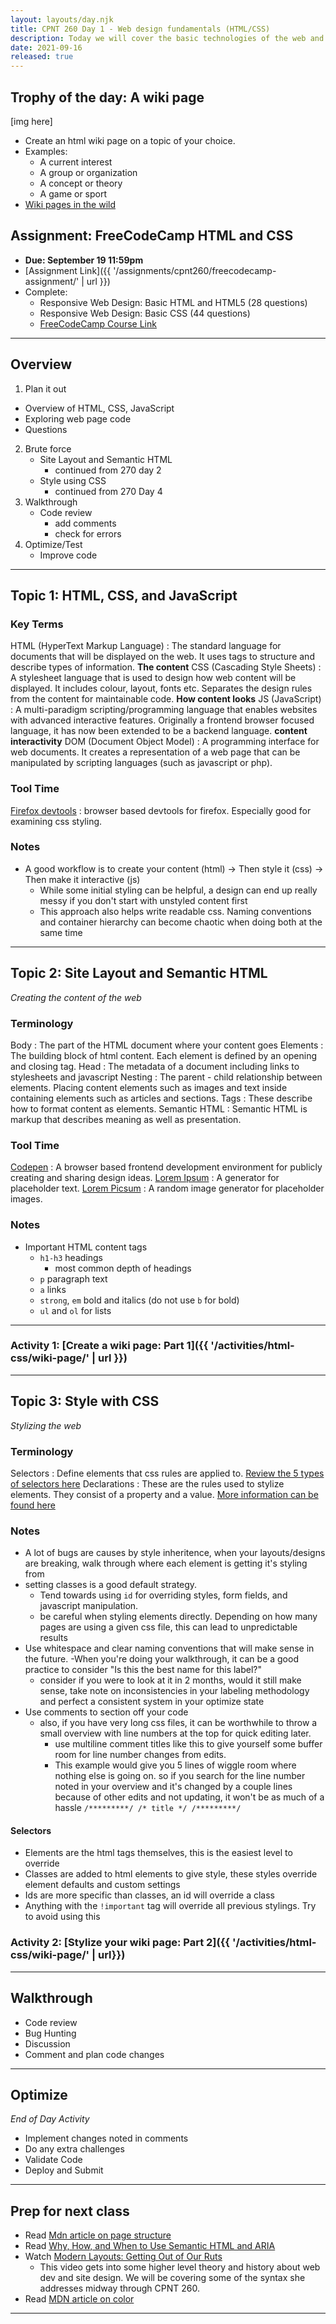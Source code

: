 ```yaml
---
layout: layouts/day.njk
title: CPNT 260 Day 1 - Web design fundamentals (HTML/CSS)
description: Today we will cover the basic technologies of the web and how they work together. We will also start out with the basics of writing html and css.
date: 2021-09-16
released: true
---
```

## Trophy of the day: A wiki page
[img here]
- Create an html wiki page on a topic of your choice.
- Examples:
  - A current interest
  - A group or organization
  - A concept or theory
  - A game or sport
- [Wiki pages in the wild](https://aelieve.com/rankings/websites/category/reference/best-wiki-sites/)

## Assignment: FreeCodeCamp HTML and CSS
- **Due: September 19 11:59pm**
- [Assignment Link]({{ '/assignments/cpnt260/freecodecamp-assignment/' | url }})
- Complete:
  - Responsive Web Design: Basic HTML and HTML5 (28 questions)
  - Responsive Web Design: Basic CSS (44 questions)
  - [FreeCodeCamp Course Link](https://www.freecodecamp.org/learn/responsive-web-design/)

---
## Overview 
1. Plan it out
  - Overview of HTML, CSS, JavaScript
  - Exploring web page code
  - Questions
2. Brute force
    - Site Layout and Semantic HTML
        - continued from 270 day 2
    - Style using CSS
        - continued from 270 Day 4
3. Walkthrough
    - Code review
      - add comments
      - check for errors
4. Optimize/Test
    - Improve code

---
## Topic 1: HTML, CSS, and JavaScript

### Key Terms
HTML (HyperText Markup Language)
  : The standard language for documents that will be displayed on the web. It uses tags to structure and describe types of information. **The content**
CSS (Cascading Style Sheets)
  : A stylesheet language that is used to design how web content will be displayed. It includes colour, layout, fonts etc. Separates the design rules from the content for maintainable code. **How content looks**
JS (JavaScript)
  : A multi-paradigm scripting/programming language that enables websites with advanced interactive features. Originally a frontend browser focused language, it has now been extended to be a backend language. **content interactivity**
DOM (Document Object Model)
  : A programming interface for web documents. It creates a representation of a web page that can be manipulated by scripting languages (such as javascript or php).

### Tool Time
[Firefox devtools](https://developer.mozilla.org/en-US/docs/Tools)
  : browser based devtools for firefox. Especially good for examining css styling.

### Notes
- A good workflow is to create your content (html) -> Then style it (css) -> Then make it interactive (js)
  - While some initial styling can be helpful, a design can end up really messy if you don't start with unstyled content first
  - This approach also helps write readable css. Naming conventions and container hierarchy can become chaotic when doing both at the same time

---
## Topic 2: Site Layout and Semantic HTML
_Creating the content of the web_

### Terminology
Body
  : The part of the HTML document where your content goes
Elements
  : The building block of html content. Each element is defined by an opening and closing tag.
Head
  : The metadata of a document including links to stylesheets and javascript
Nesting
  : The parent - child relationship between elements. Placing content elements such as images and text inside containing elements such as articles and sections.
Tags
  : These describe how to format content as elements.
Semantic HTML
  : Semantic HTML is markup that describes meaning as well as presentation.

### Tool Time
[Codepen](https://codepen.io)
  : A browser based frontend development environment for publicly creating and sharing design ideas.
[Lorem Ipsum](https://loremipsum.io/generator/)
  : A generator for placeholder text.
[Lorem Picsum](https://picsum.photos/)
  : A random image generator for placeholder images.

### Notes
- Important HTML content tags
  - `h1-h3` headings
    - most common depth of headings
  - `p` paragraph text
  - `a` links
  - `strong`, `em` bold and italics (do not use `b` for bold)
  - `ul` and `ol` for lists 

---
### Activity 1: [Create a wiki page: Part 1]({{ '/activities/html-css/wiki-page/' | url }})

---
## Topic 3: Style with CSS
_Stylizing the web_

### Terminology
Selectors
  : Define elements that css rules are applied to. [Review the 5 types of selectors here](https://developer.mozilla.org/en-US/docs/Web/CSS/CSS_Selectors)
Declarations
  : These are the rules used to stylize elements. They consist of a property and a value. [More information can be found here](https://developer.mozilla.org/en-US/docs/Web/CSS/Syntax)

### Notes
- A lot of bugs are causes by style inheritence, when your layouts/designs are breaking, walk through where each element is getting it's styling from
- setting classes is a good default strategy. 
  - Tend towards using `id` for overriding styles, form fields, and javascript manipulation.
  - be careful when styling elements directly. Depending on how many pages are using a given css file, this can lead to unpredictable results 
- Use whitespace and clear naming conventions that will make sense in the future. 
  -When you're doing your walkthrough, it can be a good practice to consider "Is this the best name for this label?"
    - consider if you were to look at it in 2 months, would it still make sense, take note on inconsistencies in your labeling methodology and perfect a consistent system in your optimize state
- Use comments to section off your code
  - also, if you have very long css files, it can be worthwhile to throw a small overview with line numbers at the top for quick editing later.
    - use multiline comment titles like this to give yourself some buffer room for line number changes from edits. 
    - This example would give you 5 lines of wiggle room where nothing else is going on. so if you search for the line number noted in your overview and it's changed by a couple lines because of other edits and not updating, it won't be as much of a hassle
    `/*********/
     /* title */
     /*********/`

#### Selectors
- Elements are the html tags themselves, this is the easiest level to override
- Classes are added to html elements to give style, these styles override element defaults and custom settings
- Ids are more specific than classes, an id will override a class
- Anything with the `!important` tag will override all previous stylings. Try to avoid using this

### Activity 2: [Stylize your wiki page: Part 2]({{ '/activities/html-css/wiki-page/' | url}})

---
## Walkthrough
- Code review
- Bug Hunting
- Discussion
- Comment and plan code changes

---
## Optimize
_End of Day Activity_
- Implement changes noted in comments
- Do any extra challenges
- Validate Code
- Deploy and Submit

---
## Prep for next class
- Read [Mdn article on page structure](https://developer.mozilla.org/en-US/docs/Learn/HTML/Introduction_to_HTML/Document_and_website_structure)
- Read [Why, How, and When to Use Semantic HTML and ARIA](https://css-tricks.com/why-how-and-when-to-use-semantic-html-and-aria/)
- Watch [Modern Layouts: Getting Out of Our Ruts](https://www.youtube.com/watch?v=jreccgYLfx8)
  - This video gets into some higher level theory and history about web dev and site design. We will be covering some of the syntax she addresses midway through CPNT 260.
- Read [MDN article on color](https://developer.mozilla.org/en-US/docs/Web/CSS/color)
---
